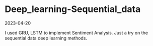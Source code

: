 # Deep_learning-Sequential_data
2023-04-20

I used GRU, LSTM to implement Sentiment Analysis. Just a try on the sequential data deep learning methods. 